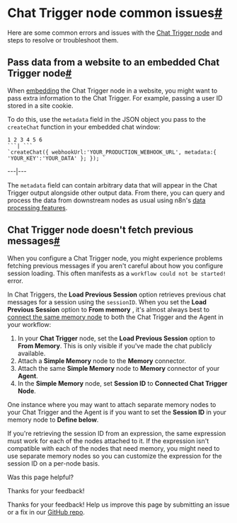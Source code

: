 [ ](https://github.com/n8n-io/n8n-docs/edit/main/docs/integrations/builtin/core-nodes/n8n-nodes-langchain.chattrigger/common-issues.md "Edit this page")

# Chat Trigger node common issues[#](#chat-trigger-node-common-issues "Permanent link")

Here are some common errors and issues with the [Chat Trigger node](../) and steps to resolve or troubleshoot them.

## Pass data from a website to an embedded Chat Trigger node[#](#pass-data-from-a-website-to-an-embedded-chat-trigger-node "Permanent link")

When [embedding](https://www.npmjs.com/package/@n8n/chat) the Chat Trigger node in a website, you might want to pass extra information to the Chat Trigger. For example, passing a user ID stored in a site cookie.

To do this, use the `metadata` field in the JSON object you pass to the `createChat` function in your embedded chat window:

```
1 2 3 4 5 6
```| ```
`createChat({ webhookUrl:'YOUR_PRODUCTION_WEBHOOK_URL', metadata:{ 'YOUR_KEY':'YOUR_DATA' }; }); `
```  
---|---  
  
The `metadata` field can contain arbitrary data that will appear in the Chat Trigger output alongside other output data. From there, you can query and process the data from downstream nodes as usual using n8n's [data processing features](../../../../../data/).

## Chat Trigger node doesn't fetch previous messages[#](#chat-trigger-node-doesnt-fetch-previous-messages "Permanent link")

When you configure a Chat Trigger node, you might experience problems fetching previous messages if you aren't careful about how you configure session loading. This often manifests as a `workflow could not be started!` error.

In Chat Triggers, the **Load Previous Session** option retrieves previous chat messages for a session using the `sessionID`. When you set the **Load Previous Session** option to **From memory** , it's almost always best to [connect the same memory node](../#load-previous-session) to both the Chat Trigger and the Agent in your workflow:

  1. In your **Chat Trigger** node, set the **Load Previous Session** option to **From Memory**. This is only visible if you've made the chat publicly available.
  2. Attach a **Simple Memory** node to the **Memory** connector.
  3. Attach the same **Simple Memory** node to **Memory** connector of your **Agent**.
  4. In the **Simple Memory** node, set **Session ID** to **Connected Chat Trigger Node**.



One instance where you may want to attach separate memory nodes to your Chat Trigger and the Agent is if you want to set the **Session ID** in your memory node to **Define below**.

If you're retrieving the session ID from an expression, the same expression must work for each of the nodes attached to it. If the expression isn't compatible with each of the nodes that need memory, you might need to use separate memory nodes so you can customize the expression for the session ID on a per-node basis.

Was this page helpful? 

Thanks for your feedback! 

Thanks for your feedback! Help us improve this page by submitting an issue or a fix in our [GitHub repo](https://github.com/n8n-io/n8n-docs). 
